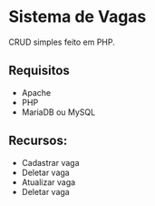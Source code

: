 # Sistema de Vagas

CRUD simples feito em PHP.

## Requisitos
- Apache
- PHP
- MariaDB ou MySQL


## Recursos:
- Cadastrar vaga
- Deletar vaga
- Atualizar vaga
- Deletar vaga
